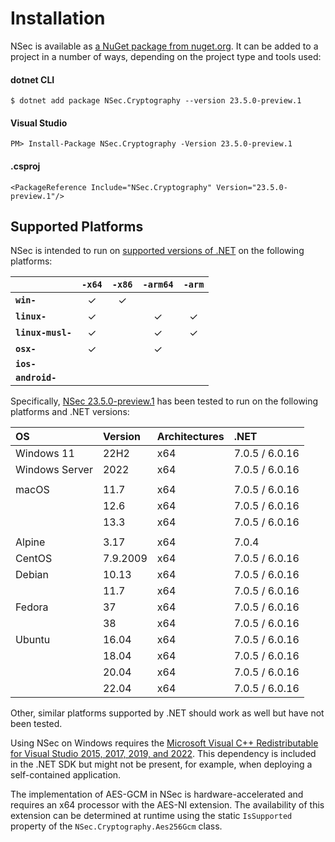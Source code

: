 # Installation

NSec is available as
[a NuGet package from nuget.org](https://www.nuget.org/packages/NSec.Cryptography/23.5.0-preview.1).
It can be added to a project in a number of ways, depending on the project type
and tools used:


#### dotnet CLI

    $ dotnet add package NSec.Cryptography --version 23.5.0-preview.1

#### Visual Studio

    PM> Install-Package NSec.Cryptography -Version 23.5.0-preview.1

#### .csproj

    <PackageReference Include="NSec.Cryptography" Version="23.5.0-preview.1"/>


## Supported Platforms

NSec is intended to run on
[supported versions of .NET](https://dotnet.microsoft.com/en-us/platform/support/policy/dotnet-core)
on the following platforms:

|                       | `-x64`   | `-x86`   | `-arm64` | `-arm`   |
|:----------------------|:--------:|:--------:|:--------:|:--------:|
| **`win-`**            | &check;  | &check;  |          |          |
| **`linux-`**          | &check;  |          | &check;  | &check;  |
| **`linux-musl-`**     | &check;  |          | &check;  | &check;  |
| **`osx-`**            | &check;  |          | &check;  |          |
| **`ios-`**            |          |          |          |          |
| **`android-`**        |          |          |          |          |

Specifically,
[NSec 23.5.0-preview.1](https://www.nuget.org/packages/NSec.Cryptography/23.5.0-preview.1)
has been tested to run on the following platforms and .NET versions:

| OS                   | Version  | Architectures | .NET            |
|:-------------------- |:-------- |:------------- |:--------------- |
| Windows 11           | 22H2     | x64           | 7.0.5 / 6.0.16  |
| Windows Server       | 2022     | x64           | 7.0.5 / 6.0.16  |
|                      |          |               |                 |
| macOS                | 11.7     | x64           | 7.0.5 / 6.0.16  |
|                      | 12.6     | x64           | 7.0.5 / 6.0.16  |
|                      | 13.3     | x64           | 7.0.5 / 6.0.16  |
|                      |          |               |                 |
| Alpine               | 3.17     | x64           | 7.0.4           |
| CentOS               | 7.9.2009 | x64           | 7.0.5 / 6.0.16  |
| Debian               | 10.13    | x64           | 7.0.5 / 6.0.16  |
|                      | 11.7     | x64           | 7.0.5 / 6.0.16  |
| Fedora               | 37       | x64           | 7.0.5 / 6.0.16  |
|                      | 38       | x64           | 7.0.5 / 6.0.16  |
| Ubuntu               | 16.04    | x64           | 7.0.5 / 6.0.16  |
|                      | 18.04    | x64           | 7.0.5 / 6.0.16  |
|                      | 20.04    | x64           | 7.0.5 / 6.0.16  |
|                      | 22.04    | x64           | 7.0.5 / 6.0.16  |

Other, similar platforms supported by .NET should work as well but have not been tested.

Using NSec on Windows requires the
[Microsoft Visual C++ Redistributable for Visual Studio 2015, 2017, 2019, and 2022](https://support.microsoft.com/en-us/help/2977003/the-latest-supported-visual-c-downloads).
This dependency is included in the .NET SDK but might
not be present, for example, when deploying a self-contained application.

The implementation of AES-GCM in NSec is hardware-accelerated and requires an
x64 processor with the AES-NI extension. The availability of this extension can
be determined at runtime using the static `IsSupported` property of the
`NSec.Cryptography.Aes256Gcm` class.
